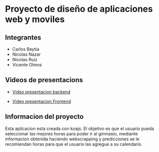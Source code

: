 # Proyecto de diseño de aplicaciones web y moviles

## Integrantes
 - Carlos Beytia
 - Nicolas Nazar
 - Nicolas Ruiz
 - Vicente Olmos
 
## Videos de presentacions
 - [Video presentacion backend ](https://usmcl-my.sharepoint.com/personal/nicolas_ruizr_usm_cl/_layouts/15/stream.aspx?id=%2Fpersonal%2Fnicolas_ruizr_usm_cl%2FDocuments%2FTEL335-%20Diseño%20de%20aplicaciones%20web%20y%20móviles%2FProyecto%2FAvance%20proyecto%2FAvance%20Proyecto-TEL335_Beytia-Nazar-Olmos-Ruiz%2Emov&ct=1683492623070&or=OWA-NT&cid=621030b2-5adc-3e32-76d5-9093d30a25cf&ga=1)

- [Video presentacion Frontend  ](https://usmcl-my.sharepoint.com/:v:/g/personal/nicolas_ruizr_usm_cl/EcubT9jXryxHpImeIlbh5MgBqoSIu6gBUMU4z5ZsfuQ_Rw?e=i4ZhG0)
 
## Informacion del proyecto
Esta aplicacion esta creada con koajs. El objetivo es que el usuario pueda seleccionar las mejores horas para poder ir al gimnasio, mediante informacion obtenida haciendo webscrapping y predicciones se le recomiendan horas para que el usuario las agregue a su calendario.
